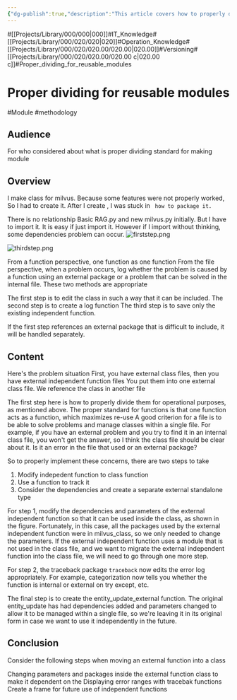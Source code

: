 ```yaml
---
{"dg-publish":true,"description":"This article covers how to properly divide functions when creating modules for reusability especially by Python. Think about verification for modules, and verification for integration projects that use those modules together.","permalink":"/projects/library/000/020/020-00/020-00-c/","dgPassFrontmatter":true,"noteIcon":"0","created":"2024-03-16T13:06:29.130+09:00","updated":"2024-06-20T01:41:29.101+09:00"}
---
```


#[[Projects/Library/000/000\|000]]#IT_Knowledge#[[Projects/Library/000/020/020\|020]]#Operation_Knowledge#[[Projects/Library/000/020/020.00/020.00\|020.00]]#Versioning#[[Projects/Library/000/020/020.00/020.00 c\|020.00 c]]#Proper_dividing_for_reusable_modules

# Proper dividing for reusable modules
#Module #methodology 


## Audience
For who considered about what is proper dividing standard for making module
## Overview

I make class for milvus. Because some features were not properly worked, So I had to create it. 
After I create , I was stuck in
` how to package it.`

There is no relationship Basic RAG.py and new milvus.py initially.
But I have to import it. It is easy if just import it.
However if I import without thinking, some dependencies problem can occur.
![firststep.png](/img/user/Excalidraw/firststep.png)

![thirdstep.png](/img/user/Excalidraw/thirdstep.png)

From a function perspective, one function as one function
From the file perspective, when a problem occurs, log whether the problem is caused by a function using an external package or a problem that can be solved in the internal file.
These two methods are appropriate

The first step is to edit the class in such a way that it can be included.
The second step is to create a log function
The third step is to save only the existing independent function.

If the first step references an external package that is difficult to include, it will be handled separately.


## Content

Here's the problem situation
First, you have external class files, then you have external independent function files
You put them into one external class file.
We reference the class in another file

The first step here is how to properly divide them for operational purposes, as mentioned above.
The proper standard for functions is that one function acts as a function, which maximizes re-use
A good criterion for a file is to be able to solve problems and manage classes within a single file. For example, if you have an external problem and you try to find it in an internal class file, you won't get the answer, so I think the class file should be clear about it. Is it an error in the file that used or an external package?

So to properly implement these concerns, there are two steps to take

1. Modify indepedent function to class function
2. Use a function to track it
3. Consider the dependencies and create a separate external standalone type

For step 1, modify the dependencies and parameters of the external independent function so that it can be used inside the class, as shown in the figure. Fortunately, in this case, all the packages used by the external independent function were in milvus_class, so we only needed to change the parameters. If the external independent function uses a module that is not used in the class file, and we want to migrate the external independent function into the class file, we will need to go through one more step.


For step 2, the traceback package `traceback` now edits the error log appropriately. For example, categorization now tells you whether the function is internal or external on try except, etc.

The final step is to create the entity_update_external function. The original entity_update has had dependencies added and parameters changed to allow it to be managed within a single file, so we're leaving it in its original form in case we want to use it independently in the future. 


## Conclusion

Consider the following steps when moving an external function into a class

Changing parameters and packages inside the external function class to make it dependent on the
Displaying error ranges with tracebak functions
Create a frame for future use of independent functions
